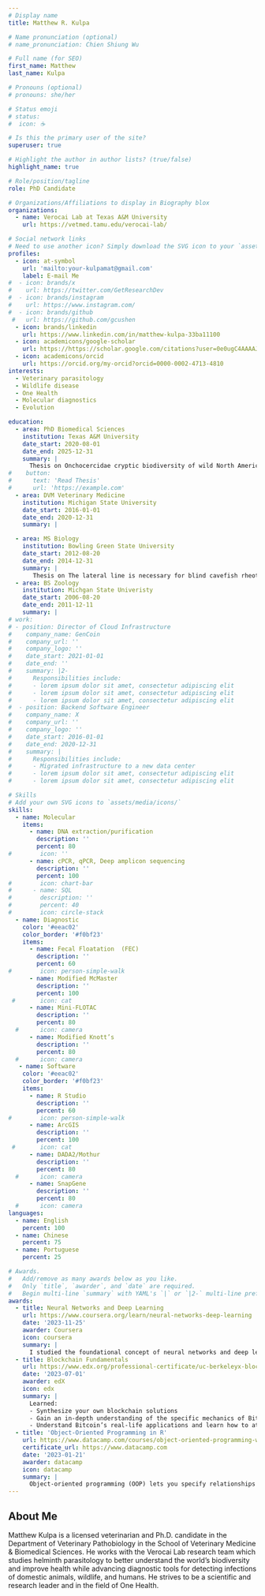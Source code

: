 ```yaml
---
# Display name
title: Matthew R. Kulpa

# Name pronunciation (optional)
# name_pronunciation: Chien Shiung Wu

# Full name (for SEO)
first_name: Matthew
last_name: Kulpa

# Pronouns (optional)
# pronouns: she/her

# Status emoji
# status:
#  icon: ☕️

# Is this the primary user of the site?
superuser: true

# Highlight the author in author lists? (true/false)
highlight_name: true

# Role/position/tagline
role: PhD Candidate

# Organizations/Affiliations to display in Biography blox
organizations:
  - name: Verocai Lab at Texas A&M University
    url: https://vetmed.tamu.edu/verocai-lab/

# Social network links
# Need to use another icon? Simply download the SVG icon to your `assets/media/icons/` folder.
profiles:
  - icon: at-symbol
    url: 'mailto:your-kulpamat@gmail.com'
    label: E-mail Me
#  - icon: brands/x
#    url: https://twitter.com/GetResearchDev
#  - icon: brands/instagram
#    url: https://www.instagram.com/
#  - icon: brands/github
 #   url: https://github.com/gcushen
  - icon: brands/linkedin
    url: https://www.linkedin.com/in/matthew-kulpa-33ba11100
  - icon: academicons/google-scholar
    url: https://https://scholar.google.com/citations?user=0e0ugC4AAAAJ&hl=en
  - icon: academicons/orcid
    url: https://orcid.org/my-orcid?orcid=0000-0002-4713-4810
interests:
  - Veterinary parasitology
  - Wildlife disease
  - One Health
  - Molecular diagnostics
  - Evolution

education:
  - area: PhD Biomedical Sciences
    institution: Texas A&M University
    date_start: 2020-08-01
    date_end: 2025-12-31
    summary: |
      Thesis on Onchocercidae cryptic biodiversity of wild North American ungulates and developing novel molecular approaches
#    button:
#      text: 'Read Thesis'
#      url: 'https://example.com'
  - area: DVM Veterinary Medicine
    institution: Michigan State University
    date_start: 2016-01-01
    date_end: 2020-12-31
    summary: |

  - area: MS Biology
    institution: Bowling Green State University
    date_start: 2012-08-20
    date_end: 2014-12-31
    summary: |
       Thesis on The lateral line is necessary for blind cavefish rheotaxis in non-uniform flow
  - area: BS Zoology
    institution: Michgan State Univeristy
    date_start: 2006-08-20
    date_end: 2011-12-11
    summary: |
# work:
# - position: Director of Cloud Infrastructure
#    company_name: GenCoin
#    company_url: ''
#    company_logo: ''
#    date_start: 2021-01-01
#    date_end: ''
#    summary: |2-
#      Responsibilities include:
#      - lorem ipsum dolor sit amet, consectetur adipiscing elit
#      - lorem ipsum dolor sit amet, consectetur adipiscing elit
#      - lorem ipsum dolor sit amet, consectetur adipiscing elit
#  - position: Backend Software Engineer
#    company_name: X
#    company_url: ''
#    company_logo: ''
#    date_start: 2016-01-01
#    date_end: 2020-12-31
#    summary: |
#      Responsibilities include:
#      - Migrated infrastructure to a new data center
#      - lorem ipsum dolor sit amet, consectetur adipiscing elit
#      - lorem ipsum dolor sit amet, consectetur adipiscing elit

# Skills
# Add your own SVG icons to `assets/media/icons/`
skills:
  - name: Molecular 
    items:
      - name: DNA extraction/purification
        description: ''
        percent: 80
#        icon: ''
      - name: cPCR, qPCR, Deep amplicon sequencing
        description: ''
        percent: 100
#        icon: chart-bar
#      - name: SQL
#        description: ''
#        percent: 40
#        icon: circle-stack
  - name: Diagnostic 
    color: '#eeac02'
    color_border: '#f0bf23'
    items:
      - name: Fecal Floatation  (FEC)
        description: ''
        percent: 60
#        icon: person-simple-walk
      - name: Modified McMaster
        description: ''
        percent: 100
 #       icon: cat
      - name: Mini-FLOTAC
        description: ''
        percent: 80
  #      icon: camera
      - name: Modified Knott’s
        description: ''
        percent: 80
  #      icon: camera
   - name: Software
    color: '#eeac02'
    color_border: '#f0bf23'
    items:
      - name: R Studio   
        description: ''
        percent: 60
#        icon: person-simple-walk
      - name: ArcGIS
        description: ''
        percent: 100
 #       icon: cat
      - name: DADA2/Mothur
        description: ''
        percent: 80
  #      icon: camera
      - name: SnapGene
        description: ''
        percent: 80
  #      icon: camera
languages:
  - name: English
    percent: 100
  - name: Chinese
    percent: 75
  - name: Portuguese
    percent: 25

# Awards.
#   Add/remove as many awards below as you like.
#   Only `title`, `awarder`, and `date` are required.
#   Begin multi-line `summary` with YAML's `|` or `|2-` multi-line prefix and indent 2 spaces below.
awards:
  - title: Neural Networks and Deep Learning
    url: https://www.coursera.org/learn/neural-networks-deep-learning
    date: '2023-11-25'
    awarder: Coursera
    icon: coursera
    summary: |
      I studied the foundational concept of neural networks and deep learning. By the end, I was familiar with the significant technological trends driving the rise of deep learning; build, train, and apply fully connected deep neural networks; implement efficient (vectorized) neural networks; identify key parameters in a neural network’s architecture; and apply deep learning to your own applications.
  - title: Blockchain Fundamentals
    url: https://www.edx.org/professional-certificate/uc-berkeleyx-blockchain-fundamentals
    date: '2023-07-01'
    awarder: edX
    icon: edx
    summary: |
      Learned:
      - Synthesize your own blockchain solutions
      - Gain an in-depth understanding of the specific mechanics of Bitcoin
      - Understand Bitcoin’s real-life applications and learn how to attack and destroy Bitcoin, Ethereum, smart contracts and Dapps, and alternatives to Bitcoin’s Proof-of-Work consensus algorithm
  - title: 'Object-Oriented Programming in R'
    url: https://www.datacamp.com/courses/object-oriented-programming-with-s3-and-r6-in-r
    certificate_url: https://www.datacamp.com
    date: '2023-01-21'
    awarder: datacamp
    icon: datacamp
    summary: |
      Object-oriented programming (OOP) lets you specify relationships between functions and the objects that they can act on, helping you manage complexity in your code. This is an intermediate level course, providing an introduction to OOP, using the S3 and R6 systems. S3 is a great day-to-day R programming tool that simplifies some of the functions that you write. R6 is especially useful for industry-specific analyses, working with web APIs, and building GUIs.
---
```


## About Me

Matthew Kulpa is a licensed veterinarian and Ph.D. candidate in the Department of Veterinary Pathobiology in the School of Veterinary Medicine & Biomedical Sciences. He works with the  Verocai Lab research team which studies helminth parasitology to better understand the world’s biodiversity and improve health while advancing
diagnostic tools for detecting infections of domestic animals, wildlife, and humans. He strives to be a scientific and research leader and in the field of One Health.
